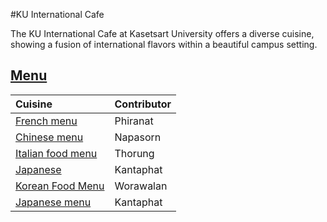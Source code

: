 
#KU International Cafe

The KU International Cafe at Kasetsart University offers a diverse cuisine, showing a fusion of international flavors within a beautiful campus setting.

## [Menu](menu.md)

| Cuisine                           | Contributor                                         |
|:----------------------------------|-----------------------------------------------------|
| [French menu](menu.md#French-food) | Phiranat    |
| [Chinese menu](menu.md#chinese-food)      | Napasorn    | 
| [Italian food menu](menu.md#italian-food) | Thorung |
| [Japanese](menu.md#japanese-food)         | Kantaphat |
| [Korean Food Menu](menu.md#Korean-Food) | Worawalan  |
| [Japanese menu](menu.md#japanese-food)    | Kantaphat |

